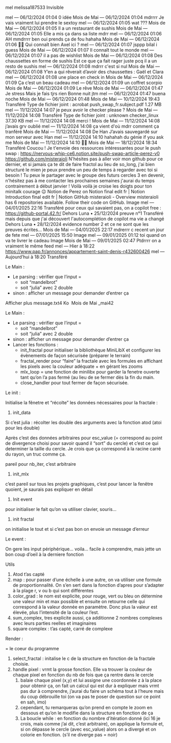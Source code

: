 mel
melissa187533
Invisible

mel
 — 
06/12/2024 01:04
0 idée
Mois de Mai
 — 
06/12/2024 01:04
mdrrrr
Je vais vraiment lui prendre le sextoy
mel
 — 
06/12/2024 01:05
wat ???
Mois de Mai
 — 
06/12/2024 01:05
Il a un restaurant de sushis
Mois de Mai
 — 
06/12/2024 01:05
Elle a mis ça dans sa liste mdrr
mel
 — 
06/12/2024 01:06
AH mmdrrrr
ben oui prends ça de fou hahaha
Mois de Mai
 — 
06/12/2024 01:06
🤣🤣
Qui connaît bien Axel ici ?
mel
 — 
06/12/2024 01:07
jsppp
bilal i guess
Mois de Mai
 — 
06/12/2024 01:07
Il connaît tout le monde
mel
 — 
06/12/2024 01:07
il a pas de wishlist
Mois de Mai
 — 
06/12/2024 01:08
Des chaussettes en forme de sushis
Est ce que ça fait rager juste pcq il a un resto de sushis
mel
 — 
06/12/2024 01:08
mdrrr c'est si nul
Mois de Mai
 — 
06/12/2024 01:08
Y’en a qui rêverait d’avoir des chaussettes : Gaël et Clara
mel
 — 
06/12/2024 01:08
une place en check in
Mois de Mai
 — 
06/12/2024 01:09
Ça c’est un beau cadeau
mel
 — 
06/12/2024 01:09
un coffret scorpio
Mois de Mai
 — 
06/12/2024 01:09
Le rêve
Mois de Mai
 — 
06/12/2024 01:47
Je stress
Mais je fais tjrs rien
Bonne nuit jtm
mel
 — 
06/12/2024 01:47
buena noche
Mois de Mai
 — 
06/12/2024 01:48
Mois de Mai
 — 
10/12/2024 19:43
Transféré
Type de fichier joint : acrobat
push_swap_fr.subject.pdf
1.27 MB
mel
 — 
11/12/2024 14:07
je peux avoir le checker please ?
Mois de Mai
 — 
11/12/2024 14:08
Transféré
Type de fichier joint : unknown
checker_linux
37.30 KB
mel
 — 
11/12/2024 14:08
merci !
Mois de Mai
 — 
11/12/2024 14:08
j’avais grv oublié
mel
 — 
11/12/2024 14:08
ça vient d'où mdrr comment ça tranféré
Mois de Mai
 — 
11/12/2024 14:08
De Han
J’avais sauvegardé sur mon serveur avec Han
mel
 — 
11/12/2024 14:10
hahahah
du génie if you ask me
Mois de Mai
 — 
11/12/2024 14:10
🤣🤣
Mois de Mai
 — 
18/12/2024 18:34
Transféré
Coucou !
Je t'envoie des ressources intéressantes pour le push swap :
https://nervous-whip-ce6.notion.site/push-swap-article-perez-v0
https://github.com/misteraioli
N'hésites pas à aller voir mon github pour ce dernier, et si jamais ça te dit de faire fractol au lieu de so_long, j'ai bien structuré le mien je peux prendre un peu de temps à regarder avec toi si besoin !
Tu peux le partager avec le groupe des futurs cercles 3 en devenir, n'hésitez pas à me contacter les prochaines semaines j'aurai du temps contrairement à début janvier !
Voilà voilà je croise les doigts pour ton minitalk courage 😉
Notion de Perez on Notion
final edit fr | Notion
Introduction
final edit fr | Notion
GitHub
misteraioli - Overview
misteraioli has 6 repositories available. Follow their code on GitHub.
Image
mel
 — 
04/01/2025 22:16
Transféré
pour ceux qui savaient pas, on a copilot free : https://github-portal.42.fr/
Dehors Luna  •  25/12/2024
preuve n°1
Transféré
mais depuis que j'ai découvert l'autocomplétion de copilot ma vie a changé
Dehors Luna  •  28/12/2024
evidence number 2
et ce ne sont que les preuves écrites...
Mois de Mai
 — 
04/01/2025 22:17
mdrerrr
c recent un jour de fete
mel
 — 
07/01/2025 15:50
Image
mel
 — 
09/01/2025 01:12
toi quand on va te livrer le cadeau
Image
Mois de Mai
 — 
09/01/2025 02:47
Ptdrrrr on a vraiment le même feed
mel
 — 
Hier à 18:22
https://www.pap.fr/annonces/appartement-saint-denis-r432600426
mel
 — 
Aujourd’hui à 18:20
Transféré

Le Main :

- Le parsing : vérifier que l’input =
    - soit “mandelbrot”
    - soit “julia” avec 2 double
- sinon : afficher un message pour demander d’entrer ça

Afficher plus
message.txt4 Ko
﻿
Mois de Mai
_mai42

Le Main :

- Le parsing : vérifier que l’input =
    - soit “mandelbrot”
    - soit “julia” avec 2 double
- sinon : afficher un message pour demander d’entrer ça
- Lancer les fonctions :
    - init_fractal pour initialiser la bibliothèque MiniLibX et configurer les évènements de façon sécurisée (préparer le terrain)
    - fractal_render pour “faire” la fractale avec les formules en affichant les pixels avec la couleur adéquate  + en gérant les zooms
    - mlx_loop = une fonction de minilibx pour garder la fenetre ouverte tant qu’on l’a pas fermé (au lieu de se fermer dès la fin du main.
    - close_handler pour tout fermer de façon sécurisée.

Le init :

Initialise la fênetre et “récolte” les données nécessaires pour la fractale :

1. init_data

Si c’est julia : récolter les double des arguments avec la fonction atod (atoi pour les double)

Après c’est des données arbitraires pour esc_value (= correspond au point de divergence choisi pour savoir quand il “sort” du cercle) et c’est ce qui determiner la taille du cercle. Je crois que ça correspond à la racine carré du rayon, un truc comme ça.

pareil pour nb_iter, c’est arbitraire

1. init_mlx

c’est pareil sur tous les projets graphiques, c’est pour lancer la fenêtre quoient, je saurais pas expliquer en détail

1. Init event

pour initialiser le fait qu’on va utiliser clavier, souris…

1. init fractal

on initialise le tout et si c’est pas bon on envoie un message d’erreur

Le event :

On gere les input périphérique… voila… facile à comprendre, mais jette un bon coup d’oeil à la derniere fonction

Utils

1. Atod t’as capté
2. map : pour passer d’une échelle à une autre, on va utiliser une formule de proportionnalité. On s’en sert dans la fonction d’apres pour s’adapter à la plage r, v ou b qui sont différentes
3. color_grad : le nom est explicite, pour rouge, vert ou bleu on détermine une valeur min et max possible et ensuite on retourne celle qui correspond à la valeur donnée en paramètre. Donc plus la valeur est élevée, plus l’intensité de la couleur l’est.
4. sum_complex, tres explicite aussi, ça additionne 2 nombres complexes avec leurs parties reelles et imaginaires
5. square complex : t’as capté, carré de complexe

Render :

= le coeur du programme

1. select_fractal : initalise le c de la structure en fonction de la fractale choisie.
2. handle pixel : vrmt la grosse fonction. Elle va trouver la couleur de chaque pixel en fonction du nb de fois que ça rentre dans le cercle
    1. balaie chaque pixel (x,y) et lui assigne une coordonnée z à la place pour obtenir ça, on fait un calcul qui est dur à expliquer mais vrmt pas dur à comprendre, j’aurai du faire un schéma tout à l’heure mais du coup débrouille toi (on va pas te poser de question sur ce point en sah, imo)
    2. cependant, tu remarqueras qu’on prend en compte le zoom en dessous et qu’on le modifie dans la structure en fonction de ça
    3. La boucle while : en fonction du nombre d’itération donné (ici 16 je crois, mais comme j’ai dit, c’est arbitraire), on applique la formule et, si on dépasse le cercle (avec esc_value) alors on a divergé et on colorie en fonction. (s’il ne diverge pas = noir)
